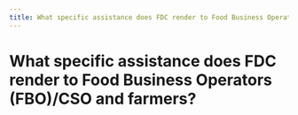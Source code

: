 ```yaml
---
title: What specific assistance does FDC render to Food Business Operators (FBO)/CSO and farmers?
---
```


# What specific assistance does FDC render to Food Business Operators (FBO)/CSO and farmers?
